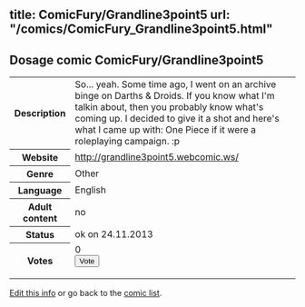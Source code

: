 title: ComicFury/Grandline3point5
url: "/comics/ComicFury_Grandline3point5.html"
---
Dosage comic ComicFury/Grandline3point5
-----------------------------------------

<p id="msg"></p>
<script type="text/javascript">
if (window.location.search === '?edit_info_mail=sent_ok') {
  var elem = document.getElementById("msg");
  elem.innerHTML = 'Edited information sucessfully sent for review, which is usually done daily. Thanks!';
  elem.className = 'ok';
}
</script>
<table class="comicinfo">
<tr>
<th>Description</th><td>So... yeah. Some time ago, I went on an archive binge on Darths &amp; Droids. If you know what I'm talkin about, then you probably know what's coming up. I decided to give it a shot and here's what I came up with: One Piece if it were a roleplaying campaign. :p</td>
</tr>
<tr>
<th>Website</th><td><a href="http://grandline3point5.webcomic.ws/">http://grandline3point5.webcomic.ws/</a></td>
</tr>
<tr>
<th>Genre</th><td>Other</td>
</tr>
<tr>
<th>Language</th><td>English</td>
</tr>
<tr>
<th>Adult content</th><td>no</td>
</tr>
<tr>
<th>Status</th><td>ok on 24.11.2013</td>
</tr>
<tr>
<th>Votes</th><td>0
<form action="http://gaecounter.appspot.com/count/" method="POST">
<input name="name" type="hidden" value="ComicFury_Grandline3point5"/>
<input name="uid" type="hidden" id="voteuid" value=""/>
<input type="submit" value="Vote"/>
</form>
</td>
</tr>
</table>
<script type="text/javascript">
var ua = navigator.userAgent;
document.getElementById("voteuid").value = ua.replace(/[^a-zA-Z0-9\._:]/g , "_");;
</script>

[Edit this info](ComicFury_Grandline3point5_edit.html) or go back to the [comic list](../comic-index.html).

